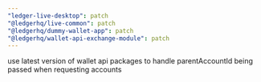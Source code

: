 ```yaml
---
"ledger-live-desktop": patch
"@ledgerhq/live-common": patch
"@ledgerhq/dummy-wallet-app": patch
"@ledgerhq/wallet-api-exchange-module": patch
---
```


use latest version of wallet api packages to handle parentAccountId being passed when requesting accounts
